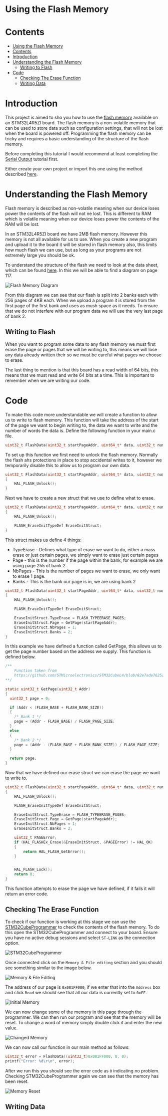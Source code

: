 # Using the Flash Memory

# Contents
- [Using the Flash Memory](#using-the-flash-memory)
- [Contents](#contents)
- [Introduction](#introduction)
- [Understanding the Flash Memory](#understanding-the-flash-memory)
  - [Writing to Flash](#writing-to-flash)
- [Code](#code)
  - [Checking The Erase Function](#checking-the-erase-function)
  - [Writing Data](#writing-data)

# Introduction

This project is aimed to sho you how to use the [flash memory](https://en.wikipedia.org/wiki/Flash_memory) available on an STM32L4R5ZI board. The flash memory is a non-volatile memory that can be used to store data such as configuration settings, that will not be lost when the board is powered off. Programming the flash memory can be tricky and requires a basic understanding of the structure of the flash memory.

Before completing this tutorial I would recommend at least completing the [Serial Output](../SerialOutput/README.md) tutorial first.

Either create your own project or import this one using the method described [here](../../README.md#opening-a-project).

# Understanding the Flash Memory

Flash memory is described as non-volatile meaning when our device loses power the contents of the flash will not ne lost. This is different to RAM which is volatile meaning when our device loses power the contents of the RAM will be lost.

In an STM32L4R5ZI board we have 2MB flash memory. However this memory is not all available for us to use. When you create a new program and upload it to the board it will be stored in flash memory also, this limits how much flash we can use, but as long as your programs are not extremely large you should be ok.

To understand the structure of the flash we need to look at the data sheet, which can be found [here](https://www.st.com/resource/en/reference_manual/rm0432-stm32l4-series-advanced-armbased-32bit-mcus-stmicroelectronics.pdf). In this we will be able to find a diagram on page 117.

![Flash Memory Diagram](./Images/FlashMemory.png)

From this diagram we can see that our flash is split into 2 banks each with 256 pages of 4KB each. When we upload a program it is stored from the first page of the first bank and uses as mush space as it needs. To ensure that we do not interfere with our program data we will use the very last page of bank 2.

## Writing to Flash

When you want to program some data to any flash memory we must first erase the page or pages that we will be writing to, this means we will lose any data already written their so we must be careful what pages we choose to erase.

The last thing to mention is that this board has a read width of 64 bits, this means that we must read and write 64 bits at a time. This is important to remember when we are writing our code.

# Code

To make this code more understandable we will create a function to allow us to write to flash memory. This function will take the address of the start of the page we want to begin writing to, the data we want to write and the number of words the data is. Define the following function in your main.c file.

```c
uint32_t FlashData(uint32_t startPageAddr, uint64_t* data, uint32_t numberWords);
```

To set up this function we first need to unlock the flash memory. Normally the flash ahs protections in place to stop accidental writes to it, however we temporarily disable this to allow us to program our own data.

```c
uint32_t FlashData(uint32_t startPageAddr, uint64_t* data, uint32_t numberWords)
{
    HAL_FLASH_Unlock();
}
```

Next we have to create a new struct that we use to define what to erase.

```c
uint32_t FlashData(uint32_t startPageAddr, uint64_t* data, uint32_t numberWords)
{
    HAL_FLASH_Unlock();

    FLASH_EraseInitTypeDef EraseInitStruct;
}
```

This struct makes us define 4 things:

- TypeErase - Defines what type of erase we want to do, either a mass erase or just certain pages, we simply want to erase just certain pages
- Page - this is the number if the page within the bank, for example we are using page 255 of bank 2.
- NbPages - This is the number of pages we want to erase, we only want to erase 1 page.
- Banks - This is the bank our page is in, we are using bank 2

```c
uint32_t FlashData(uint32_t startPageAddr, uint64_t* data, uint32_t numberWords)
{
    HAL_FLASH_Unlock();

    FLASH_EraseInitTypeDef EraseInitStruct;

    EraseInitStruct.TypeErase = FLASH_TYPEERASE_PAGES;
	EraseInitStruct.Page = GetPage(startPageAddr);
	EraseInitStruct.NbPages = 1;
	EraseInitStruct.Banks = 2;
}
```

In this example we have defined a function called GetPage, this allows us to get the page number based on the address we supply. This function is defined below.

```c
/**
    Function taken from 
    https://github.com/STMicroelectronics/STM32CubeL4/blob/82e7ade76252f4c973c9fc7515ebc42b850b7c0b/Projects/NUCLEO-L4R5ZI/Examples/FLASH/FLASH_EraseProgram/Src/main.c#L190
**/

static uint32_t GetPage(uint32_t Addr)
{
  uint32_t page = 0;

  if (Addr < (FLASH_BASE + FLASH_BANK_SIZE))
  {
    /* Bank 1 */
    page = (Addr - FLASH_BASE) / FLASH_PAGE_SIZE;
  }
  else
  {
    /* Bank 2 */
    page = (Addr - (FLASH_BASE + FLASH_BANK_SIZE)) / FLASH_PAGE_SIZE;
  }

  return page;
}
```

Now that we have defined our erase struct we can erase the page we want to write to.

```c
uint32_t FlashData(uint32_t startPageAddr, uint64_t* data, uint32_t numberWords)
{
    HAL_FLASH_Unlock();

    FLASH_EraseInitTypeDef EraseInitStruct;

    EraseInitStruct.TypeErase = FLASH_TYPEERASE_PAGES;
	EraseInitStruct.Page = GetPage(startPageAddr);
	EraseInitStruct.NbPages = 1;
	EraseInitStruct.Banks = 2;

    uint32_t PAGEError;
	if (HAL_FLASHEx_Erase(&EraseInitStruct, &PAGEError) != HAL_OK)
	{
		return HAL_FLASH_GetError();
	}


    HAL_FLASH_Lock();
    return 0;
}
```

This function attempts to erase the page we have defined, if it fails it will return an error code.

## Checking The Erase Function

To check if our function is working at this stage we can use the [STM32CubeProgrammer](https://www.st.com/en/development-tools/stm32cubeprog.html) to check the contents of the flash memory. To do this open the STM32CubeProgrammer and connect to your board. Ensure you have no active debug sessions and select `ST-LINK` as the connection option.

![STM32CubeProgrammer](./Images/Programmer.png)

Once connected click on the `Memory & File editing` section and you should see something similar to the image below.

![Memory & File Editing](./Images/MemoryFileEditing.png)

The address of our page is `0x081FF000`, if we enter that into the `Address` box and click `Read` we should see that all our data is currently set to `0xFF`.

![Initial Memory](./Images/InitialMem.png)

We can now change some of the memory in this page through the programmer. We can then run our program and see that the memory will be reset. To change a word of memory simply double click it and enter the new value.

![Changed Memory](./Images/MemoryChanged.png)

We can now call our function in our main method as follows:

```c
uint32_t error = FlashData((uint32_t)0x081FF000, 0, 0);
printf("Error: %d\r\n", error);
```

After we run this you should see the error code as `0` indicating no problem. Checking STM32CubeProgrammer again we can see that the memory has been reset.

![Memory Reset](./Images/MemoryReset.png)

## Writing Data

